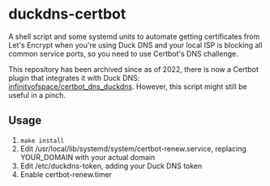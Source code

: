 duckdns-certbot
=====

A shell script and some systemd units to automate getting certificates
from Let's Encrypt when you're using Duck DNS and your local ISP is
blocking all common service ports, so you need to use Certbot's DNS
challenge.

This repository has been archived since as of 2022, there is now a Certbot
plugin that integrates it with Duck DNS:
[infinityofspace/certbot_dns_duckdns](https://github.com/infinityofspace/certbot_dns_duckdns).
However, this script might still be useful in a pinch.

Usage
-----

1. `make install`
2. Edit /usr/local/lib/systemd/system/certbot-renew.service, replacing
YOUR\_DOMAIN with your actual domain
3. Edit /etc/duckdns-token, adding your Duck DNS token
4. Enable certbot-renew.timer
